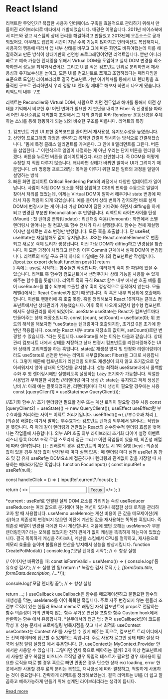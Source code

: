 # React Island

리액트란 무엇인가?
복잡한 사용자 인터페이스 구축을 효율적으로 관리하기 위해서 
만들어진 라이브러리로 메타에서 개발되었습니다.
배경은 이렇습니다. 
2011년 페이스북에서 피드와 광고 시스템의 상태 관리를 해결하려고 만들었고 
2013년에 오픈소스로 공개되었어요.
아무래도 웹앱이 시간이 지날 수록 기능이 많아지고 인터랙션도 복잡해지니, 
사용자의 행동에 따라서 앱 내부 상태를 바꾸고 그에 따른 화면도 바꿔야했는데 
이를 해결하려고 만든 방식이 상태기반의 선언형 프로그래밍이었던 리액트입니다. 
뿐만 아니라 빠르고 예측 가능한 렌더링을 위해서 
Virtual DOM을 도입하고 실제 DOM 변경을 최소화하면서 성능을 최적화시켰어요. 
그리고 UI를 작은 컴포넌트 단위로 분리하면서 재사용성과 유지보수성을 높이고,
모든 UI를 컴포넌트로 쪼개고 조합하겠다는 패러다임을 표준으로 도입한 라이브러리로
결국 컴포넌트 기반 아키텍쳐를 통해서 UI 렌더링을 효율적인 구조로 관리하면서 
우리 정말 UI 렌더링 제대로 해보자 하면서 나오게 됐습니다.
리액트의 내부 구조

리액트는 Reconciler와 Virtual DOM, 
사람으로 치면 전두엽과 해마를 통해서 이전 상태를 기억해서 비교한 후! 
어떤 변화가 필요한 지 판단을 내리고 
Fiber 즉 신경망을 따라서 어떤 우선순위로 처리할지 조절해서 그 처리 결과를 따라 
Renderer 운동신경을 주체하는 소뇌를 통해 행동하게 되는 뇌와 비슷한 구조를 따릅니다.
리액트의 특징
1. 컴포넌트 기반 UI 표현
중복코드를 줄이면서 재사용성, 유지보수성을 높였습니다.
2. 선언형 프로그래밍
과정은 생략하고 목적만 간결히 명시하는 방식으로 간결해졌습니다.
"돔에 특정 클래스 엘리먼트를 가져온다. 
그 안에 li 엘리먼트를 그린다. 버튼을 삽입한다..." 
이런식으로 일일이 나열하는 게 아닌
우리는 단지 버튼을 렌더링 하겠다. 버튼을 누르면 버튼을 업데이트하겠다. 라고 선언합니다. 
즉 DOM을 어떻게 수정할 지 직접 다루지 않습니다. 
왜냐하면 상태가 바뀌면 알아서 UI가 그려지기 때문입니다.
cf) 명령형 프로그래밍 : 목적을 이루기 위한 모든 일련의 과정을 일일이 설명하는 방식
3. 빠른 화면 업데이트
Critical Rendering Path의 과정에서 다양한 업데이트가 일어납니다.
사람이 직접 DOM 요소를 직접 삽입하고 CSS의 변화를 수동으로 일일이 찾아서 처리를 했었는데,
이제는 Virtual DOM이 알아서 해주거나 state 변경에 따라서 자동 적용이 되게 되었습니다.
예를 들어서 상태 변화가 감지되면 바로 실제 DOM에 변경시키는 게 아니라
가상 DOM이 잠깐 기다려봐 하면서 diffing을 하게 되고 변경된 부분만 Reconcilation 후 반영됩니다. 
리액트의 라이프사이클
탄생(Mount) : 첫 렌더링 
변화(Update) : 리렌더링
죽음(Unmount) : 화면에서 소멸
렌더링시 일어나는 일
컴포넌트 함수 전체가 다시 실행됩니다. 함수는 전체 재실행이지만 실제로는 최소 변경만 반영합니다.
모든 훅을 호출합니다. 단 useRef, useState는 재실행해도 값이 유지됩니다.
JSX는 React.createElement로 변환되고 새로운 객체 트리가 생성됩니다.
이전 가상 DOM과 diffing하고 변경점을 찾습니다. 
이 모든 과정이 처리되고 렌더링 이후 Commit 단계에서 실제 DOM이 변경됩니다. 
리액트의 파일 구조 규칙
하나의 파일에는 하나의 컴포넌트만 작성합니다.
//post.tsx 
export default function post(){
 return <div></div>
}
훅에는 use로 시작하는 함수들만 작성합니다. 여러개의 훅이 한 파일에 있을 수 있습니다.
리액트 훅
함수형 컴포넌트에서 생명주기나 상태 기능을 사용할 수 있게 해주는 함수들을 뜻합니다.
리액트 훅의 규칙
React 함수 내부 에서만 호출
예를 들어 useRouter를 함수 외부에 호출할 경우 훅이 정상적으로 동작하지 않는다.
모듈 레벨()에서는 React Context가 없기 때문입니다.
각 훅은 내부 최상위에 호출해야합니다.
이벤트 핸들러에 훅 호출 못함.
훅을 정리해보자
React 16까지는 클래스 컴포넌트에서만 상태관리가 가능했습니다.
이후 훅이 나오게 되면서 함수형 컴포넌트에서도 상태관리를 하게 되었어요.
useState
useState는 React가 컴포넌트마다 만들어주는 상태 저장소입니다.
const [count, setCount] = useState(0);
위 코드의 해석을 해보자면 
*useState는 렌더링마다 호출되지만, 초기값 0은 초기에 한번만 적용됩니다. 
count는 React 내부 state 저장소의 값이며, setCount()로만 변경할 수 있습니다.
*라는 뜻입니다. 
useState를 쓰는 이유는 다음과 같습니다.
상태관리
컴포너트 내에서 상태를 저장하고 상태 변경시 컴포넌트를 리렌더링해주는 UI와 상태의 고리역할을 하는 훅입니다.
state값 재생성 방지 및 안정화
리렌더링되더라도 useState로 선언한 변수는 리액트 내부값(React Fiber)을 그대로 사용합니다.
그렇기 때문에 컴포넌트가 리렌더링 되어도 재생성이 되지 않고 초기값으로 덮어씌워지지 않아 상태의 안정성를 유지합니다.
성능 최적화
useState내에서 콜백함수화 후 첫 렌더링시에만 실행되도록 설정하는 Lazy 초기화가 가능합니다.
적절한 사용법과 부적절한 사용법
//리렌더링 마다 생성 
//: state는 유지되고 객체 생성은 낭비
//: 아래 예는 잘못되었지만, 리렌더링마다 객체 생성이 필요할 경우에는 사용
const [queryClient1] = useState(new QueryClient());

//초기화 함수 
//: 초기 렌더링만 필요할 경우 또는 계산 로직이 필요할 경우 사용
const [queryClient2] = useState(() => new QueryClient());
useEffect
useEffect란 부수효과를 처리하는 사이드 이펙트 처리기입니다. 
useEffect(()=>{
    //부수효과 처리
}, [의존성 배열]);
여기서 말하는 부수효과란 컴포넌트 렌더링 외부에서 일어나는 작업들을 뜻합니다. 
즉 아래 같이 렌더링과 연관없는 React의 순수함수적 렌더링 흐름을 벗어나는 작업들에 사용합니다.
외부 API 호출
외부 라이브러리 초기화
타이머 설정
이벤트 리스너 등록
DOM 조작
로컬 스토리지 접근
그리고 이런 작업들이 있을 때, 의존성 배열에 따라 렌더합니다.
[] : 빈배열의 경우 컴포넌트의 마운트 시 1회 실행
[key] : 의존성 값이 있을 경우 해당 값이 변경될 때 마다 실행
없음 : 매 렌더링 마다 실행
useRef 돔 참조 및 값 유지
useRef는 DOM요소에 접근하거나 렌더링과 관계없이 값을 저장할 때 사용하는 해바라기같은 훅입니다.
function FocusInput() {
  const inputRef = useRef<HTMLInputElement>(null);

  const handleClick = () => {
    inputRef.current?.focus();
  };

  return (
    <>
      <input ref={inputRef} />
      <button onClick={handleClick}>Focus</button>
    </>
  );
}

*current : useRef로 연결된 실제 DOM 요소를 가리키는 속성
useReducer
useReducer는 여러 값으로 분기해야 하는 액션이 있거나 복잡한 상태 로직을 관리하고자 할 때 사용합니다.
useMemo
useMemo는 계산 비용이 큰 값을 메모제이션(캐싱)하고 의존성이 변경되지 않으면 이전에 계산된 값을 재사용하는 똑똑한 훅입니다.
즉 의존성 배열이 변경될 때에만 다시 계산합니다.
처음에 했던 오해는 useMemo가 부분 렌더링인가? 라는 오해를 했었지만 전혀 관계가 없이 캐싱을 똑똑하게 하는지에 있었습니다.
결국 똑똑하게 캐싱을 하다보니, 계산을 스킵해서 CPU를 절약하고, 재사용으로 메모리 효율을 높이며 불필요한 연산을 방지해서 성능을 향상시킵니다.
function CreatePotModal() {
  console.log('모달 렌더링 시작'); // ← 항상 실행

  // 이미지만 바뀌었을 때:
  const isFormValid = useMemo(() => {
    console.log('폼 유효성 검사'); // ← 실행 안 됨!
    return /* 복잡한 검사 로직 */;
  }, [formData.title, formData.description, /*...*/]);

  console.log('모달 렌더링 끝'); // ← 항상 실행

  return <Modal>...</Modal>;
}
useCallback
useCallback은 함수를 메모제이션하고 불필요한 함수의 재생성을 막는, useMemo를 이어 똑똑한 훅입니다.
주로 
자주 변경되지 않는 핸들러
조건부 로직이 있는 핸들러
React.memo로 래핑된 자식 컴포넌트에 props로 전달하는 함수
의존성이 거의 변하지 않는 함수
무거운 연산을 포함한 함수
Custom hook에서 반환하는 함수
에서 유용합니다.
*실무에서의 접근 법 : 먼저 useCallback없이 코드를 작성 후 성능 문제시 프로파일링 병목지점을 찾고 나서 최적화
useContext
useContext는 Context API를 사용할 수 있게 해주는 훅으로, 컴포넌트 트리 어디에서든 전역 데이터에 접근할 수 있게하는 훅입니다.
주로 
사용자 로그인 상태
테마 설정
다국어 설정
알림
설정값
에서 유용합니다.
단, useContext는 MyContext.Provider 안에서만 사용할 수 있습니다.
그렇다면 언제 훅으로 빼야하는 걸까?
2개 이상 컴포넌트에서 사용할 경우
복잡한 비즈니스 로직일 경우
독립적 테스트가 필요할 경우
재사용이 필요한 로직을 따로 뺄 경우
훅으로 빼면 안좋은 경우
단순한 상태 ex) loading, error
한 곳에서만 사용할 경우
로직 분리는 복잡도, 재사용성에 따라 결정하고, 적절하게 사용하는 것이 중요합니다.
간략하게 리액트를 정리해보았는데,
결국 리액트는 UI를 더 쉽고 깔끔하고 예측가능하게 만들기 위해 설계된 라이브러리라는 생각이 듭니다.

[Read more](https://velog.io/@deepsea/ReactIsland)